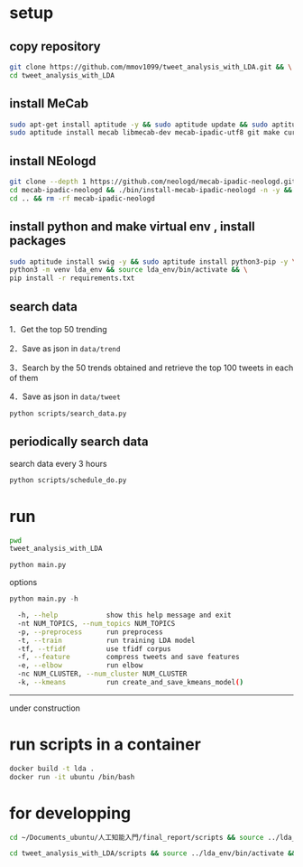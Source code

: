 # setup
## copy repository
```bash
git clone https://github.com/mmov1099/tweet_analysis_with_LDA.git && \
cd tweet_analysis_with_LDA
```
## install MeCab
```bash
sudo apt-get install aptitude -y && sudo aptitude update && sudo aptitude upgrade -y && \
sudo aptitude install mecab libmecab-dev mecab-ipadic-utf8 git make curl xz-utils file -y && sudo cp /etc/mecabrc /usr/local/etc/
```
## install NEologd
```bash
git clone --depth 1 https://github.com/neologd/mecab-ipadic-neologd.git && \
cd mecab-ipadic-neologd && ./bin/install-mecab-ipadic-neologd -n -y && \
cd .. && rm -rf mecab-ipadic-neologd
```
## install python and make virtual env , install packages
```bash
sudo aptitude install swig -y && sudo aptitude install python3-pip -y \
python3 -m venv lda_env && source lda_env/bin/activate && \
pip install -r requirements.txt
```


## search data
1．Get the top 50 trending

2．Save as json in `data/trend`

3．Search by the 50 trends obtained and retrieve the top 100 tweets in each of them

4．Save as json in `data/tweet`

```bash
python scripts/search_data.py
```

## periodically search data
search data every 3 hours
```bash
python scripts/schedule_do.py
```

# run
```bash
pwd
tweet_analysis_with_LDA
```
```python
python main.py
```
options
```python
python main.py -h
```
```bash
  -h, --help            show this help message and exit
  -nt NUM_TOPICS, --num_topics NUM_TOPICS
  -p, --preprocess      run preprocess
  -t, --train           run training LDA model
  -tf, --tfidf          use tfidf corpus
  -f, --feature         compress tweets and save features
  -e, --elbow           run elbow
  -nc NUM_CLUSTER, --num_cluster NUM_CLUSTER
  -k, --kmeans          run create_and_save_kmeans_model()
```
_______________________________________________________
under construction
# run scripts in a container
```bash
docker build -t lda .
docker run -it ubuntu /bin/bash
```

# for developping
```bash
cd ~/Documents_ubuntu/人工知能入門/final_report/scripts && source ../lda_env/bin/activate && python schedule_do.py
```
```bash
cd tweet_analysis_with_LDA/scripts && source ../lda_env/bin/activate && python schedule_do.py
```
